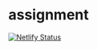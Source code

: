 # assignment

[![Netlify Status](https://api.netlify.com/api/v1/badges/2c652afb-1947-41a0-9add-f6b9e3abfbbf/deploy-status)](https://app.netlify.com/sites/gamehubassignment/deploys)
